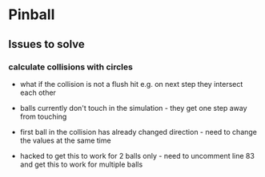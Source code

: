 # Pinball

## Issues to solve

### calculate collisions with circles

- what if the collision is not a flush hit e.g. on next step they intersect each other
- balls currently don't touch in the simulation - they get one step away from touching

- first ball in the collision has already changed direction - need to change the values at the same time
- hacked to get this to work for 2 balls only - need to uncomment line 83 and get this to work for multiple balls